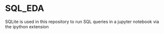 # SQL_EDA
SQLite is used in this repository to run SQL queries in a jupyter notebook via the ipython extension
